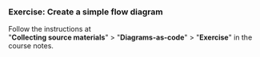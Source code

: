 <div class="fragment fade-in-then-out">
<h3>Exercise: Create a simple flow diagram</h3>
<p>
Follow the instructions at<br />
"<b>Collecting source materials</b>" > "<b>Diagrams-as-code</b>"
> "<b>Exercise</b>" in the course notes.
</p>
</div>
